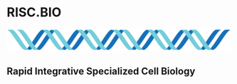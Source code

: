 # RISC.BIO 
![LOGO](https://github.com/riscbio/riscbio.github.io/blob/master/logo.png)

## Rapid Integrative Specialized Cell Biology
